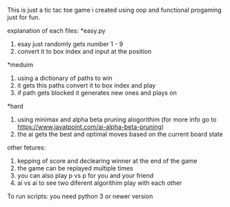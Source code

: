 This is just a tic tac toe game i created using oop and functional progaming just for fun.

explanation of each files:
*easy.py
1. esay just randomly gets number 1 - 9
2. convert it to box index and input at the position

*meduim 
1. using a dictionary of paths to win
2. it gets this paths convert it to box index and play
3. if path gets blocked it generates new ones and plays on

*hard 
1. using minimax and alpha beta pruning alogorithim (for more info go to https://www.javatpoint.com/ai-alpha-beta-pruning)
2. the ai gets the best and optimal moves based on the current board state

other fetures:
1. kepping of score and declearing winner at the end of the game 
2. the game can be replayed multiple times 
3. you can also play p vs p for you and your friend
4. ai vs ai to see two diferent algorithim play with each other

To run scripts: you need python 3 or newer version